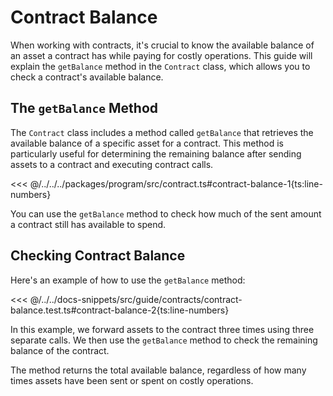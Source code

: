 # Contract Balance

When working with contracts, it's crucial to know the available balance of an asset a contract has while paying for costly operations. This guide will explain the `getBalance` method in the `Contract` class, which allows you to check a contract's available balance.

## The `getBalance` Method

The `Contract` class includes a method called `getBalance` that retrieves the available balance of a specific asset for a contract. This method is particularly useful for determining the remaining balance after sending assets to a contract and executing contract calls.

<<< @/../../../packages/program/src/contract.ts#contract-balance-1{ts:line-numbers}

You can use the `getBalance` method to check how much of the sent amount a contract still has available to spend.

## Checking Contract Balance

Here's an example of how to use the `getBalance` method:

<<< @/../../docs-snippets/src/guide/contracts/contract-balance.test.ts#contract-balance-2{ts:line-numbers}

In this example, we forward assets to the contract three times using three separate calls. We then use the `getBalance` method to check the remaining balance of the contract.

The method returns the total available balance, regardless of how many times assets have been sent or spent on costly operations.
